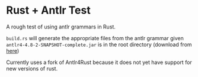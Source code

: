 # Rust + Antlr Test

A rough test of using antlr grammars in Rust.

`build.rs` will generate the appropriate files from the antlr grammar given `antlr4-4.8-2-SNAPSHOT-complete.jar` is in the root directory (download from [here](https://github.com/rrevenantt/antlr4rust/releases/tag/antlr4-4.8-2-Rust-0.2))

Currently uses a fork of Antlr4Rust because it does not yet have support for new versions of rust.
